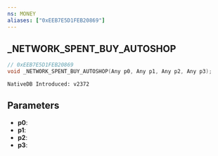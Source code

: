 ```yaml
---
ns: MONEY
aliases: ["0xEEB7E5D1FEB20869"]
---
```

## _NETWORK_SPENT_BUY_AUTOSHOP

```c
// 0xEEB7E5D1FEB20869
void _NETWORK_SPENT_BUY_AUTOSHOP(Any p0, Any p1, Any p2, Any p3);
```

```
NativeDB Introduced: v2372
```

## Parameters
* **p0**:
* **p1**:
* **p2**:
* **p3**:
